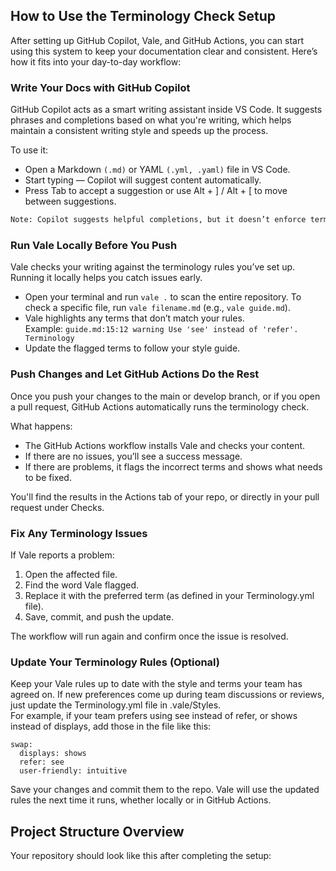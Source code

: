 ## How to Use the Terminology Check Setup
After setting up GitHub Copilot, Vale, and GitHub Actions, you can start using this system to keep your documentation clear and consistent. Here’s how it fits into your day-to-day workflow:  
### Write Your Docs with GitHub Copilot
GitHub Copilot acts as a smart writing assistant inside VS Code. It suggests phrases and completions based on what you're writing, which helps maintain a consistent writing style and speeds up the process.

To use it:
 - Open a Markdown `(.md)` or YAML `(.yml, .yaml)` file in VS Code.
- Start typing — Copilot will suggest content automatically.
- Press Tab to accept a suggestion or use Alt + ] / Alt + [ to move between suggestions.  
```sh
Note: Copilot suggests helpful completions, but it doesn’t enforce terminology rules. Vale takes care of that in the next step.
```
### Run Vale Locally Before You Push
Vale checks your writing against the terminology rules you’ve set up. Running it locally helps you catch issues early.  
- Open your terminal and run `vale .` to scan the entire repository.
To check a specific file, run `vale filename.md` (e.g., `vale guide.md`).
- Vale highlights any terms that don’t match your rules.   
Example:
`guide.md:15:12 warning Use 'see' instead of 'refer'. Terminology`
- Update the flagged terms to follow your style guide.
### Push Changes and Let GitHub Actions Do the Rest
Once you push your changes to the main or develop branch, or if you open a pull request, GitHub Actions automatically runs the terminology check.  

What happens:  
- The GitHub Actions workflow installs Vale and checks your content.   
- If there are no issues, you’ll see a success message.    
- If there are problems, it flags the incorrect terms and shows what needs to be fixed.  

You'll find the results in the Actions tab of your repo, or directly in your pull request under Checks.
### Fix Any Terminology Issues
If Vale reports a problem:
1. Open the affected file.
2. Find the word Vale flagged.
3. Replace it with the preferred term (as defined in your Terminology.yml file).
4. Save, commit, and push the update.    

The workflow will run again and confirm once the issue is resolved.
### Update Your Terminology Rules (Optional)
Keep your Vale rules up to date with the style and terms your team has agreed on. If new preferences come up during team discussions or reviews, just update the Terminology.yml file in .vale/Styles.  
For example, if your team prefers using see instead of refer, or shows instead of displays, add those in the file like this:
```She 
swap:  
  displays: shows  
  refer: see  
  user-friendly: intuitive
  ```
  Save your changes and commit them to the repo. Vale will use the updated rules the next time it runs, whether locally or in GitHub Actions.

## Project Structure Overview
Your repository should look like this after completing the setup:
